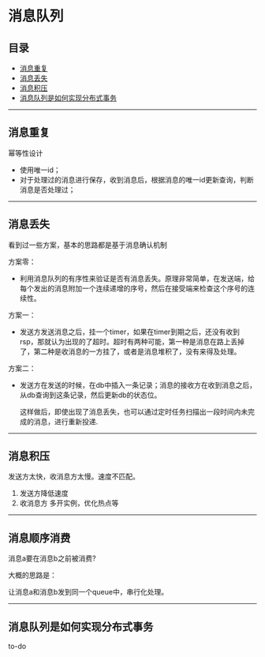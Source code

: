 # 消息队列

## 目录

* [消息重复](#消息重复)
* [消息丢失](#消息丢失)
* [消息积压](#消息积压)
* [消息队列是如何实现分布式事务](#消息队列是如何实现分布式事务)
---

## 消息重复

幂等性设计

- 使用唯一id；
- 对于处理过的消息进行保存，收到消息后，根据消息的唯一id更新查询，判断消息是否处理过；

---

## 消息丢失

看到过一些方案，基本的思路都是基于消息确认机制

方案零：

* 利用消息队列的有序性来验证是否有消息丢失。原理非常简单，在发送端，给每个发出的消息附加一个连续递增的序号，然后在接受端来检查这个序号的连续性。

方案一：
    
* 发送方发送消息之后，挂一个timer，如果在timer到期之后，还没有收到rsp，那就认为出现的了超时。超时有两种可能，第一种是消息在路上丢掉了，第二种是收消息的一方挂了，或者是消息堆积了，没有来得及处理。

方案二：

*   发送方在发送的时候，在db中插入一条记录；消息的接收方在收到消息之后，从db查询到这条记录，然后更新db的状态位。

    这样做后，即使出现了消息丢失，也可以通过定时任务扫描出一段时间内未完成的消息，进行重新投递.


-----

## 消息积压

发送方太快，收消息方太慢。速度不匹配。

1. 发送方降低速度
2. 收消息方 多开实例，优化热点等

------

## 消息顺序消费

消息a要在消息b之前被消费?

大概的思路是：

让消息a和消息b发到同一个queue中，串行化处理。

----
## 消息队列是如何实现分布式事务

to-do
